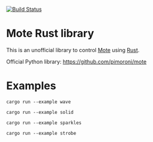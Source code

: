 [![Build Status](https://travis-ci.org/tiziano88/mote-rs.svg?branch=master)](https://travis-ci.org/tiziano88/mote-rs)

# Mote Rust library

This is an unofficial library to control [Mote](https://shop.pimoroni.com/products/mote) using [Rust](https://www.rust-lang.org/en-US/).

Official Python library: https://github.com/pimoroni/mote

# Examples

`cargo run --example wave`

`cargo run --example solid`

`cargo run --example sparkles`

`cargo run --example strobe`
